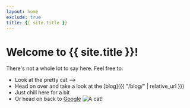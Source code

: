 ```yaml
---
layout: home
exclude: true
title: {{ site.title }}
---
```

# Welcome to {{ site.title }}!
There's not a whole lot to say here. Feel free to:
* Look at the pretty cat --> 
* Head on over and take a look at the [blog]({{ "/blog/" | relative_url }})
* Just chill here for a bit
* Or head on back to [Google](https://google.com)
![A cat!](assets/img/cat1.png)
